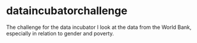 # dataincubatorchallenge
The challenge for the data incubator
I look at the data from the World Bank, especially in relation to gender and poverty.

